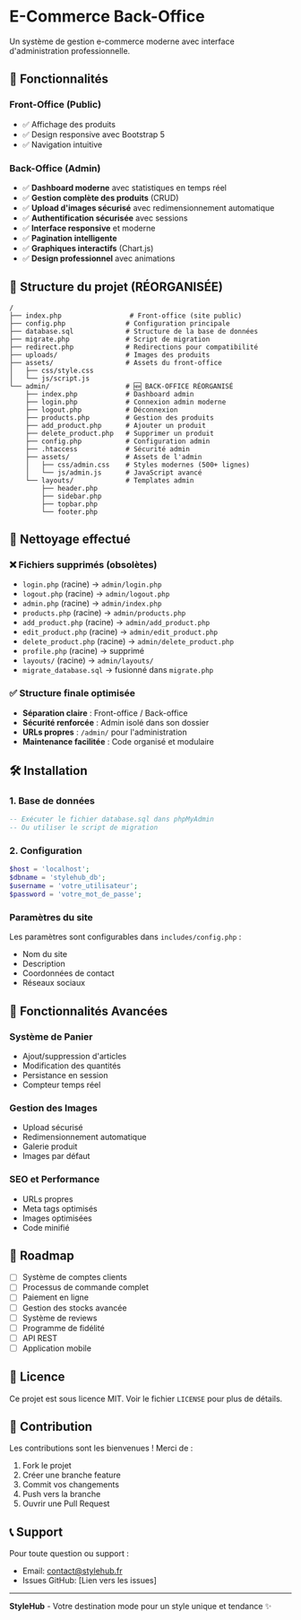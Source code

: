 # E-Commerce Back-Office

Un système de gestion e-commerce moderne avec interface d'administration professionnelle.

## 🚀 Fonctionnalités

### Front-Office (Public)
- ✅ Affichage des produits
- ✅ Design responsive avec Bootstrap 5
- ✅ Navigation intuitive

### Back-Office (Admin)
- ✅ **Dashboard moderne** avec statistiques en temps réel
- ✅ **Gestion complète des produits** (CRUD)
- ✅ **Upload d'images sécurisé** avec redimensionnement automatique
- ✅ **Authentification sécurisée** avec sessions
- ✅ **Interface responsive** et moderne
- ✅ **Pagination intelligente**
- ✅ **Graphiques interactifs** (Chart.js)
- ✅ **Design professionnel** avec animations

## 📁 Structure du projet (RÉORGANISÉE)

```
/
├── index.php                 # Front-office (site public)
├── config.php               # Configuration principale
├── database.sql             # Structure de la base de données
├── migrate.php              # Script de migration
├── redirect.php             # Redirections pour compatibilité
├── uploads/                 # Images des produits
├── assets/                  # Assets du front-office
│   ├── css/style.css
│   └── js/script.js
└── admin/                   # 🆕 BACK-OFFICE RÉORGANISÉ
    ├── index.php            # Dashboard admin
    ├── login.php            # Connexion admin moderne
    ├── logout.php           # Déconnexion
    ├── products.php         # Gestion des produits
    ├── add_product.php      # Ajouter un produit
    ├── delete_product.php   # Supprimer un produit
    ├── config.php           # Configuration admin
    ├── .htaccess            # Sécurité admin
    ├── assets/              # Assets de l'admin
    │   ├── css/admin.css    # Styles modernes (500+ lignes)
    │   └── js/admin.js      # JavaScript avancé
    └── layouts/             # Templates admin
        ├── header.php
        ├── sidebar.php
        ├── topbar.php
        └── footer.php
```

## 🧹 Nettoyage effectué

### ❌ Fichiers supprimés (obsolètes)
- `login.php` (racine) → `admin/login.php`
- `logout.php` (racine) → `admin/logout.php`
- `admin.php` (racine) → `admin/index.php`
- `products.php` (racine) → `admin/products.php`
- `add_product.php` (racine) → `admin/add_product.php`
- `edit_product.php` (racine) → `admin/edit_product.php`
- `delete_product.php` (racine) → `admin/delete_product.php`
- `profile.php` (racine) → supprimé
- `layouts/` (racine) → `admin/layouts/`
- `migrate_database.sql` → fusionné dans `migrate.php`

### ✅ Structure finale optimisée
- **Séparation claire** : Front-office / Back-office
- **Sécurité renforcée** : Admin isolé dans son dossier
- **URLs propres** : `/admin/` pour l'administration
- **Maintenance facilitée** : Code organisé et modulaire

## 🛠️ Installation

### 1. Base de données
```sql
-- Exécuter le fichier database.sql dans phpMyAdmin
-- Ou utiliser le script de migration
```

### 2. Configuration
```php
$host = 'localhost';
$dbname = 'stylehub_db';
$username = 'votre_utilisateur';
$password = 'votre_mot_de_passe';
```

### Paramètres du site
Les paramètres sont configurables dans `includes/config.php` :
- Nom du site
- Description
- Coordonnées de contact
- Réseaux sociaux

## 🚀 Fonctionnalités Avancées

### Système de Panier
- Ajout/suppression d'articles
- Modification des quantités
- Persistance en session
- Compteur temps réel

### Gestion des Images
- Upload sécurisé
- Redimensionnement automatique
- Galerie produit
- Images par défaut

### SEO et Performance
- URLs propres
- Meta tags optimisés
- Images optimisées
- Code minifié

## 🎯 Roadmap

- [ ] Système de comptes clients
- [ ] Processus de commande complet
- [ ] Paiement en ligne
- [ ] Gestion des stocks avancée
- [ ] Système de reviews
- [ ] Programme de fidélité
- [ ] API REST
- [ ] Application mobile

## 📝 Licence

Ce projet est sous licence MIT. Voir le fichier `LICENSE` pour plus de détails.

## 👥 Contribution

Les contributions sont les bienvenues ! Merci de :
1. Fork le projet
2. Créer une branche feature
3. Commit vos changements
4. Push vers la branche
5. Ouvrir une Pull Request

## 📞 Support

Pour toute question ou support :
- Email: contact@stylehub.fr
- Issues GitHub: [Lien vers les issues]

---

**StyleHub** - Votre destination mode pour un style unique et tendance ✨